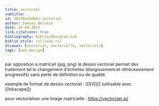 ```yaml
---
title: vectoriel
subtitle:
id: 202304260842_vectoriel
author: Damien Belvèze
date: 26-04-2023
link_citations: true
bibliography: biblio/Obsidian.bib
biblio_style: csl\ieee.csl
aliases: [vectorial, vectorielle, vectoriels]
tags: [web-design]
---
```


par opposition à matriciel (jpg, png) le dessin vectoriel permet des traitement tel le changement d'échelles (élargissement et rétrécessiement progressifs) sans perte de définition ou de qualité. 

exemple de format de dessin vectoriel : [[SVG]] (utilisable avec [[Inkscape]])

pour vectorialiser une image matricielle : https://vectorizer.ai/






